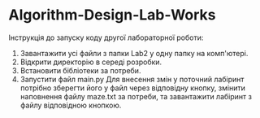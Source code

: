 # Algorithm-Design-Lab-Works
Інструкція до запуску коду другої лабораторної роботи:
1) Завантажити усі файли з папки Lab2 у одну папку на комп'ютері.
2) Відкрити директорію в середі розробки.
3) Встановити бібліотеки за потреби.
4) Запустити файл main.py
Для внесення змін у поточний лабіринт потрібно зберегти його у файл через відповідну кнопку, змінити наповнення файлу maze.txt за потреби, та завантажити лабіринт з файлу відповідною кнопкою.

